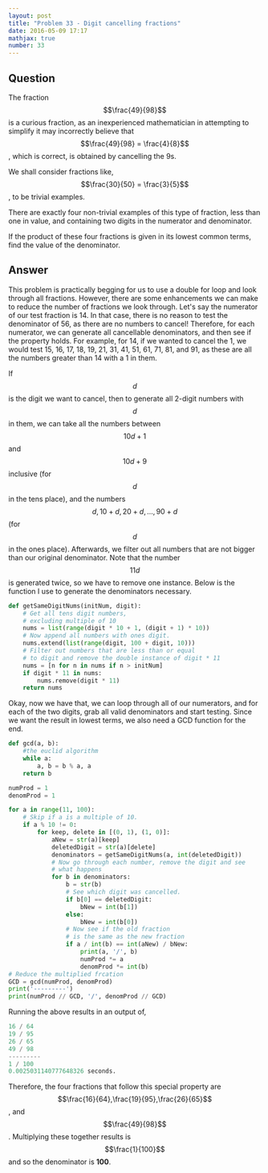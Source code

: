 ```yaml
---
layout: post
title: "Problem 33 - Digit cancelling fractions"
date: 2016-05-09 17:17
mathjax: true
number: 33
---
```


## Question

The fraction $$\frac{49}{98}$$ is a curious fraction, as an inexperienced mathematician in attempting to simplify it may incorrectly believe that $$\frac{49}{98} = \frac{4}{8}$$, which is correct, is obtained by cancelling the 9s.

We shall consider fractions like, $$\frac{30}{50} = \frac{3}{5}$$, to be trivial examples.

There are exactly four non-trivial examples of this type of fraction, less than one in value, and containing two digits in the numerator and denominator.

If the product of these four fractions is given in its lowest common terms, find the value of the denominator.

## Answer

This problem is practically begging for us to use a double for loop and look through all fractions. However, there are some enhancements we can make to reduce the number of fractions we look through. Let's say the numerator of our test fraction is 14. In that case, there is no reason to test the denominator of 56, as there are no numbers to cancel! Therefore, for each numerator, we can generate all cancellable denominators, and then see if the property holds. For example, for 14, if we wanted to cancel the 1, we would test 15, 16, 17, 18, 19, 21, 31, 41, 51, 61, 71, 81, and 91, as these are all the numbers greater than 14 with a 1 in them.

If $$d$$ is the digit we want to cancel, then to generate all 2-digit numbers with $$d$$ in them, we can take all the numbers between $$10d+1$$ and $$10d+9$$ inclusive (for $$d$$ in the tens place), and the numbers $$d, 10+d,20+d,\dots,90+d$$ (for $$d$$ in the ones place). Afterwards, we filter out all numbers that are not bigger than our original denominator. Note that the number $$11d$$ is generated twice, so we have to remove one instance. Below is the function I use to generate the denominators necessary.

```python
def getSameDigitNums(initNum, digit):
    # Get all tens digit numbers,
    # excluding multiple of 10
    nums = list(range(digit * 10 + 1, (digit + 1) * 10))
    # Now append all numbers with ones digit.
    nums.extend(list(range(digit, 100 + digit, 10)))
    # Filter out numbers that are less than or equal
    # to digit and remove the double instance of digit * 11
    nums = [n for n in nums if n > initNum]
    if digit * 11 in nums:
        nums.remove(digit * 11)
    return nums
```

Okay, now we have that, we can loop through all of our numerators, and for each of the two digits, grab all valid denominators and start testing. Since we want the result in lowest terms, we also need a GCD function for the end.

```python
def gcd(a, b):
    #the euclid algorithm
    while a:
        a, b = b % a, a
    return b

numProd = 1
denomProd = 1

for a in range(11, 100):
    # Skip if a is a multiple of 10.
    if a % 10 != 0:
        for keep, delete in [(0, 1), (1, 0)]:
            aNew = str(a)[keep]
            deletedDigit = str(a)[delete]
            denominators = getSameDigitNums(a, int(deletedDigit))
            # Now go through each number, remove the digit and see
            # what happens
            for b in denominators:
                b = str(b)
                # See which digit was cancelled.
                if b[0] == deletedDigit:
                    bNew = int(b[1])
                else:
                    bNew = int(b[0])
                # Now see if the old fraction
                # is the same as the new fraction
                if a / int(b) == int(aNew) / bNew:
                    print(a, '/', b)
                    numProd *= a
                    denomProd *= int(b)
# Reduce the multiplied frcation
GCD = gcd(numProd, denomProd)
print('---------')
print(numProd // GCD, '/', denomProd // GCD)
```

Running the above results in an output of,

```python
16 / 64
19 / 95
26 / 65
49 / 98
---------
1 / 100
0.0025031140777648326 seconds.
```

Therefore, the four fractions that follow this special property are $$\frac{16}{64},\frac{19}{95},\frac{26}{65}$$, and $$\frac{49}{98}$$. Multiplying these together  results is $$\frac{1}{100}$$ and so the denominator is **100**.